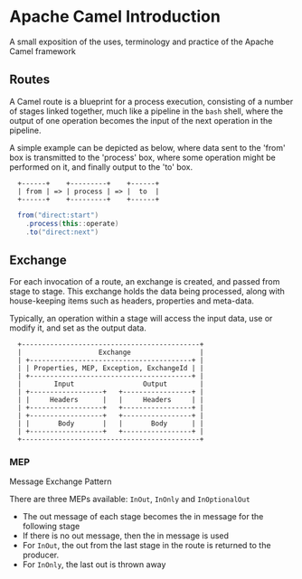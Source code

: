 # Apache Camel Introduction
A small exposition of the uses, terminology and practice of the Apache Camel framework

## Routes
A Camel route is a blueprint for a process execution, consisting of a number of stages linked together, 
much like a pipeline in the `bash` shell, where the output of one operation becomes the input of the 
next operation in the pipeline.

A simple example can be depicted as below, where data sent to the 'from' box is transmitted to the 'process' box,
where some operation might be performed on it, and finally output to the 'to' box.
```text
  +------+    +---------+    +------+
  | from | => | process | => |  to  |
  +------+    +---------+    +------+
```

```java
  from("direct:start")
    .process(this::operate)
    .to("direct:next")
```

## Exchange
For each invocation of a route, an exchange is created, and passed from stage to stage.  This exchange holds the data
being processed, along with house-keeping items such as headers, properties and meta-data.

Typically, an operation within a stage will access the input data, use or modify it, and set as the output data.
```
  +--------------------------------------------+
  |                   Exchange                 |
  | +----------------------------------------+ |
  | | Properties, MEP, Exception, ExchangeId | |
  | +----------------------------------------+ |
  |        Input                 Output        |
  | +------------------+   +-----------------+ |
  | |     Headers      |   |     Headers     | |  
  | +------------------+   +-----------------+ |  
  | +------------------+   +-----------------+ |
  | |       Body       |   |       Body      | |  
  | +------------------+   +-----------------+ |  
  +--------------------------------------------+
```
### MEP
Message Exchange Pattern

There are three MEPs available: `InOut`, `InOnly` and `InOptionalOut`

*  The out message of each stage becomes the in message for the following stage
*  If there is no out message, then the in message is used
*  For `InOut`, the out from the last stage in the route is returned to the producer.
*  For `InOnly`, the last out is thrown away

